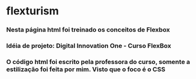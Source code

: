 # flexturism
### Nesta página html foi treinado os conceitos de Flexbox
### Idéia de projeto: Digital Innovation One - Curso FlexBox
### O código html foi escrito pela professora do curso, somente a estilização foi feita por mim. Visto que o foco é o CSS
